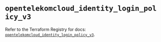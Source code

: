 # `opentelekomcloud_identity_login_policy_v3`

Refer to the Terraform Registry for docs: [`opentelekomcloud_identity_login_policy_v3`](https://registry.terraform.io/providers/opentelekomcloud/opentelekomcloud/1.36.28/docs/resources/identity_login_policy_v3).
